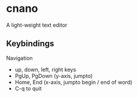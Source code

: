 # cnano

A light-weight text editor

## Keybindings

Navigation

- up, down, left, right keys 
- PgUp, PgDown (y-axis, jumpto)
- Home, End (x-axis, jumpto begin / end of word)
- C-q to quit
